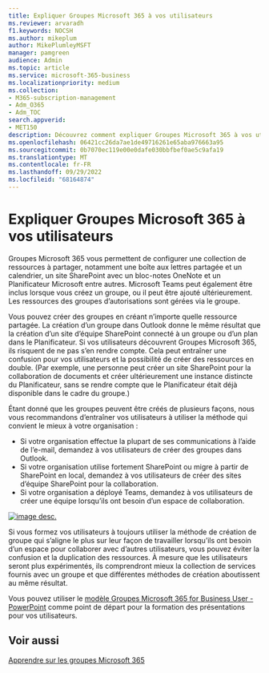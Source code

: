 ```yaml
---
title: Expliquer Groupes Microsoft 365 à vos utilisateurs
ms.reviewer: arvaradh
f1.keywords: NOCSH
ms.author: mikeplum
author: MikePlumleyMSFT
manager: pamgreen
audience: Admin
ms.topic: article
ms.service: microsoft-365-business
ms.localizationpriority: medium
ms.collection:
- M365-subscription-management
- Adm_O365
- Adm_TOC
search.appverid:
- MET150
description: Découvrez comment expliquer Groupes Microsoft 365 à vos utilisateurs.
ms.openlocfilehash: 06421cc26da7ae1de49716261e65aba976663a95
ms.sourcegitcommit: 0b7070ec119e00e0dafe030bbfbef0ae5c9afa19
ms.translationtype: MT
ms.contentlocale: fr-FR
ms.lasthandoff: 09/29/2022
ms.locfileid: "68164874"
---
```

# <a name="explaining-microsoft-365-groups-to-your-users"></a>Expliquer Groupes Microsoft 365 à vos utilisateurs

Groupes Microsoft 365 vous permettent de configurer une collection de ressources à partager, notamment une boîte aux lettres partagée et un calendrier, un site SharePoint avec un bloc-notes OneNote et un Planificateur Microsoft entre autres. Microsoft Teams peut également être inclus lorsque vous créez un groupe, ou il peut être ajouté ultérieurement. Les ressources des groupes d’autorisations sont gérées via le groupe.

Vous pouvez créer des groupes en créant n’importe quelle ressource partagée. La création d’un groupe dans Outlook donne le même résultat que la création d’un site d’équipe SharePoint connecté à un groupe ou d’un plan dans le Planificateur. Si vos utilisateurs découvrent Groupes Microsoft 365, ils risquent de ne pas s’en rendre compte. Cela peut entraîner une confusion pour vos utilisateurs et la possibilité de créer des ressources en double. (Par exemple, une personne peut créer un site SharePoint pour la collaboration de documents et créer ultérieurement une instance distincte du Planificateur, sans se rendre compte que le Planificateur était déjà disponible dans le cadre du groupe.)

Étant donné que les groupes peuvent être créés de plusieurs façons, nous vous recommandons d’entraîner vos utilisateurs à utiliser la méthode qui convient le mieux à votre organisation :

- Si votre organisation effectue la plupart de ses communications à l’aide de l’e-mail, demandez à vos utilisateurs de créer des groupes dans Outlook.
- Si votre organisation utilise fortement SharePoint ou migre à partir de SharePoint en local, demandez à vos utilisateurs de créer des sites d’équipe SharePoint pour la collaboration.
- Si votre organisation a déployé Teams, demandez à vos utilisateurs de créer une équipe lorsqu’ils ont besoin d’un espace de collaboration.

[![image desc.](../../media/03.png) ](../../media/03.png#lightbox)

Si vous formez vos utilisateurs à toujours utiliser la méthode de création de groupe qui s’aligne le plus sur leur façon de travailler lorsqu’ils ont besoin d’un espace pour collaborer avec d’autres utilisateurs, vous pouvez éviter la confusion et la duplication des ressources. À mesure que les utilisateurs seront plus expérimentés, ils comprendront mieux la collection de services fournis avec un groupe et que différentes méthodes de création aboutissent au même résultat.

Vous pouvez utiliser le [modèle Groupes Microsoft 365 for Business User - PowerPoint](https://www.microsoft.com/download/details.aspx?id=102396) comme point de départ pour la formation des présentations pour vos utilisateurs.

## <a name="related-topics"></a>Voir aussi

[Apprendre sur les groupes Microsoft 365](https://support.microsoft.com/office/b565caa1-5c40-40ef-9915-60fdb2d97fa2)
